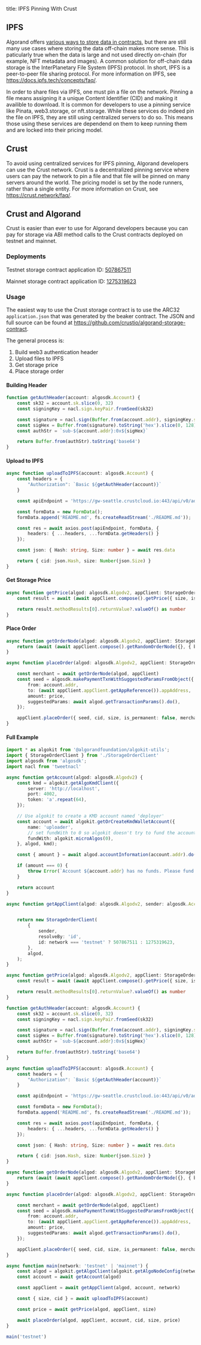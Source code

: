 title: IPFS Pinning With Crust

## IPFS
Algorand offers [various ways to store data in contracts](docs/get-details/dapps/smart-contracts/apps/state.md), but there are still many use cases where storing the data off-chain makes more sense. This is paticularly true when the data is large and not used directly on-chain (for example, NFT metadata and images). A common solution for off-chain data storage is the InterPlanetary File System (IPFS) protocol. In short, IPFS is a peer-to-peer file sharing protocol. For more information on IPFS, see https://docs.ipfs.tech/concepts/faq/.

In order to share files via IPFS, one must pin a file on the network. Pinning a file means assigning it a unique Content Identifier (CID) and making it availible to download. It is common for developers to use a pinning service like Pinata, web3.storage, or nft.storage. While these services do indeed pin the file on IPFS, they are still using centralized servers to do so. This means those using these services are dependend on them to keep running them and are locked into their pricing model.


## Crust

To avoid using centralized services for IPFS pinning, Algorand developers can use the Crust network. Crust is a decentralized pinning service where users can pay the network to pin a file and that file will be pinned on many servers around the world. The pricing model is set by the node runners, rather than a single entity. For more information on Crust, see https://crust.network/faq/.

## Crust and Algorand

Crust is easier than ever to use for Algorand developers because you can pay for storage via ABI method calls to the Crust contracts deployed on testnet and mainnet. 

### Deployments
Testnet storage contract application ID: [507867511](https://testnet.explorer.perawallet.app/application/507867511/)

Mainnet storage contract application ID: [1275319623](https://explorer.perawallet.app/application/1275319623/)


### Usage

The easiest way to use the Crust storage contract is to use the ARC32 `application.json` that was generated by the beaker contract. The JSON and full source can be found at https://github.com/crustio/algorand-storage-contract.

The general process is:

1. Build web3 authentication header
2. Upload files to IPFS
3. Get storage price
4. Place storage order

#### Building Header

```ts
function getAuthHeader(account: algosdk.Account) {
    const sk32 = account.sk.slice(0, 32)
    const signingKey = nacl.sign.keyPair.fromSeed(sk32)

    const signature = nacl.sign(Buffer.from(account.addr), signingKey.secretKey)
    const sigHex = Buffer.from(signature).toString('hex').slice(0, 128)
    const authStr = `sub-${account.addr}:0x${sigHex}`

    return Buffer.from(authStr).toString('base64')
}
```

#### Upload to IPFS

```ts
async function uploadToIPFS(account: algosdk.Account) {
    const headers = {
        "Authorization": `Basic ${getAuthHeader(account)}`
    }

    const apiEndpoint = 'https://gw-seattle.crustcloud.io:443/api/v0/add'

    const formData = new FormData();
    formData.append('README.md', fs.createReadStream('./README.md'));

    const res = await axios.post(apiEndpoint, formData, {
        headers: { ...headers, ...formData.getHeaders() }
    });

    const json: { Hash: string, Size: number } = await res.data

    return { cid: json.Hash, size: Number(json.Size) }
}
```

#### Get Storage Price

```ts
async function getPrice(algod: algosdk.Algodv2, appClient: StorageOrderClient, size: number) {
    const result = await (await appClient.compose().getPrice({ size, is_permanent: false }).atc()).simulate(algod)

    return result.methodResults[0].returnValue?.valueOf() as number
}
```

#### Place Order

```ts
async function getOrderNode(algod: algosdk.Algodv2, appClient: StorageOrderClient) {
    return (await (await appClient.compose().getRandomOrderNode({}, { boxes: [new Uint8Array(Buffer.from('nodes'))] }).atc()).simulate(algod)).methodResults[0].returnValue?.valueOf() as string
}

async function placeOrder(algod: algosdk.Algodv2, appClient: StorageOrderClient, account: algosdk.Account, cid: string, size: number, price: number) {

    const merchant = await getOrderNode(algod, appClient)
    const seed = algosdk.makePaymentTxnWithSuggestedParamsFromObject({
        from: account.addr,
        to: (await appClient.appClient.getAppReference()).appAddress,
        amount: price,
        suggestedParams: await algod.getTransactionParams().do(),
    });

    appClient.placeOrder({ seed, cid, size, is_permanent: false, merchant })
}
```

#### Full Example
```ts
import * as algokit from '@algorandfoundation/algokit-utils';
import { StorageOrderClient } from './StorageOrderClient'
import algosdk from 'algosdk';
import nacl from 'tweetnacl'

async function getAccount(algod: algosdk.Algodv2) {
    const kmd = algokit.getAlgoKmdClient({
        server: 'http://localhost',
        port: 4002,
        token: 'a'.repeat(64),
    });

    // Use algokit to create a KMD account named 'deployer'
    const account = await algokit.getOrCreateKmdWalletAccount({
        name: 'uploader',
        // set fundWith to 0 so algokit doesn't try to fund the account from another kmd account
        fundWith: algokit.microAlgos(0),
    }, algod, kmd);

    const { amount } = await algod.accountInformation(account.addr).do();

    if (amount === 0) {
        throw Error(`Account ${account.addr} has no funds. Please fund it and try again.`);
    }

    return account
}

async function getAppClient(algod: algosdk.Algodv2, sender: algosdk.Account, network: 'testnet' | 'mainnet') {


    return new StorageOrderClient(
        {
            sender,
            resolveBy: 'id',
            id: network === 'testnet' ? 507867511 : 1275319623,
        },
        algod,
    );
}

async function getPrice(algod: algosdk.Algodv2, appClient: StorageOrderClient, size: number) {
    const result = await (await appClient.compose().getPrice({ size, is_permanent: false }).atc()).simulate(algod)

    return result.methodResults[0].returnValue?.valueOf() as number
}

function getAuthHeader(account: algosdk.Account) {
    const sk32 = account.sk.slice(0, 32)
    const signingKey = nacl.sign.keyPair.fromSeed(sk32)

    const signature = nacl.sign(Buffer.from(account.addr), signingKey.secretKey)
    const sigHex = Buffer.from(signature).toString('hex').slice(0, 128)
    const authStr = `sub-${account.addr}:0x${sigHex}`

    return Buffer.from(authStr).toString('base64')
}

async function uploadToIPFS(account: algosdk.Account) {
    const headers = {
        "Authorization": `Basic ${getAuthHeader(account)}`
    }

    const apiEndpoint = 'https://gw-seattle.crustcloud.io:443/api/v0/add'

    const formData = new FormData();
    formData.append('README.md', fs.createReadStream('./README.md'));

    const res = await axios.post(apiEndpoint, formData, {
        headers: { ...headers, ...formData.getHeaders() }
    });

    const json: { Hash: string, Size: number } = await res.data

    return { cid: json.Hash, size: Number(json.Size) }
}

async function getOrderNode(algod: algosdk.Algodv2, appClient: StorageOrderClient) {
    return (await (await appClient.compose().getRandomOrderNode({}, { boxes: [new Uint8Array(Buffer.from('nodes'))] }).atc()).simulate(algod)).methodResults[0].returnValue?.valueOf() as string
}

async function placeOrder(algod: algosdk.Algodv2, appClient: StorageOrderClient, account: algosdk.Account, cid: string, size: number, price: number) {

    const merchant = await getOrderNode(algod, appClient)
    const seed = algosdk.makePaymentTxnWithSuggestedParamsFromObject({
        from: account.addr,
        to: (await appClient.appClient.getAppReference()).appAddress,
        amount: price,
        suggestedParams: await algod.getTransactionParams().do(),
    });

    appClient.placeOrder({ seed, cid, size, is_permanent: false, merchant })
}

async function main(network: 'testnet' | 'mainnet') {
    const algod = algokit.getAlgoClient(algokit.getAlgoNodeConfig(network, 'algod'));
    const account = await getAccount(algod)

    const appClient = await getAppClient(algod, account, network)

    const { size, cid } = await uploadToIPFS(account)

    const price = await getPrice(algod, appClient, size)

    await placeOrder(algod, appClient, account, cid, size, price)
}

main('testnet')
```